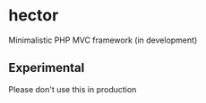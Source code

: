 # hector
Minimalistic PHP MVC framework (in development)

## Experimental
Please don't use this in production
